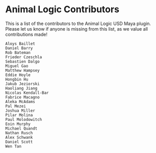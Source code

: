 # Animal Logic Contributors
This is a list of the contributors to the Animal Logic USD Maya plugin.  Please let us know if anyone is missing from this list, as we value all contributions made!

```
Aloys Baillet
Daniel Barry
Rob Bateman
Frieder Czeschla
Sebastien Dalgo
Miguel Gao
Matthew Hampsey
Eddie Hoyle
Hongbin Hu
Jakub Jeziorski
Haoliang Jiang
Nicolas Kendall-Bar
Fabrice Macagno
Aleka McAdams
Pal Mezei
Joshua Miller
Pilar Molina
Paul Molodowitch
Eoin Murphy
Michael Quandt
Nathan Rusch
Alex Schwank
Daniel Scott
Wen Tan
```
